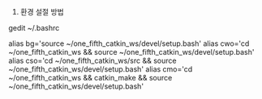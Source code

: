 1. 환경 설절 방법
 
 
  gedit ~/.bashrc 
  
  
  alias bg='source ~/one_fifth_catkin_ws/devel/setup.bash'
  alias cwo='cd ~/one_fifth_catkin_ws && source ~/one_fifth_catkin_ws/devel/setup.bash'
  alias cso='cd ~/one_fifth_catkin_ws/src && source ~/one_fifth_catkin_ws/devel/setup.bash'
  alias cmo='cd ~/one_fifth_catkin_ws && catkin_make && source ~/one_fifth_catkin_ws/devel/setup.bash'
  
